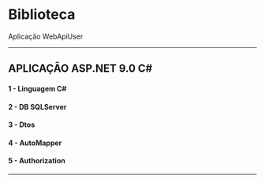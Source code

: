 # Biblioteca
Aplicação WebApiUser

----------------------------------------------------------------------------------------------------

## APLICAÇÃO ASP.NET 9.0 C#

#### 1 - Linguagem C#
#### 2 - DB SQLServer
#### 3 - Dtos
#### 4 - AutoMapper
#### 5 - Authorization

----------------------------------------------------------------------------------------------------
